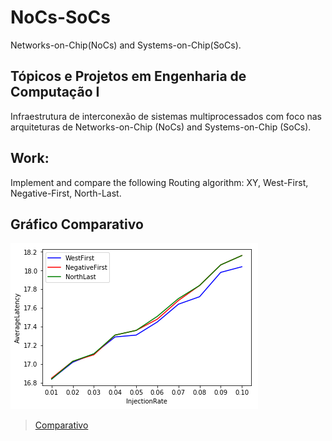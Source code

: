 # NoCs-SoCs
Networks-on-Chip(NoCs) and Systems-on-Chip(SoCs).

## Tópicos e Projetos em Engenharia de Computação I
Infraestrutura de interconexão de sistemas multiprocessados com foco nas arquiteturas de Networks-on-Chip (NoCs) and Systems-on-Chip (SoCs).

## Work:
Implement and compare the following Routing algorithm: XY, West-First, Negative-First, North-Last.

## Gráfico Comparativo
![Alt Text](https://github.com/Kayannsoarez/NoCs-SoCs/blob/master/Grafico_Comparativo.png)

>[Comparativo](https://github.com/Kayannsoarez/NoCs-SoCs/blob/master/NoC%20Work.ipynb)
